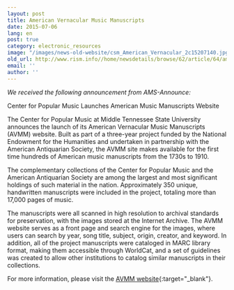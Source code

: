 ```yaml
---
layout: post
title: American Vernacular Music Manuscripts
date: 2015-07-06
lang: en
post: true
category: electronic_resources
image: "/images/news-old-website/csm_American_Vernacular_2c15207140.jpg"
old_url: http://www.rism.info//home/newsdetails/browse/62/article/64/american-vernacular-music-manuscripts.html
email: ''
author: ''
---
```



_We received the following announcement from AMS-Announce:_

Center for Popular Music Launches American Music Manuscripts Website

The Center for Popular Music at Middle Tennessee State University announces the launch of its American Vernacular Music Manuscripts (AVMM) website. Built as part of a three-year project funded by the National Endowment for the Humanities and undertaken in partnership with the American Antiquarian Society, the AVMM site makes available for the first time hundreds of American music manuscripts from the 1730s to 1910.



The complementary collections of the Center for Popular Music and the American Antiquarian Society are among the largest and most significant holdings of such material in the nation. Approximately 350 unique, handwritten manuscripts were included in the project, totaling more than 17,000 pages of music.



The manuscripts were all scanned in high resolution to archival standards for preservation, with the images stored at the Internet Archive. The AVMM website serves as a front page and search engine for the images, where users can search by year, song title, subject, origin, creator, and keyword. In addition, all of the project manuscripts were cataloged in MARC library format, making them accessible through WorldCat, and a set of guidelines was created to allow other institutions to catalog similar manuscripts in their collections.

For more information, please visit the [AVMM website](http://popmusic.mtsu.edu/ManuscriptMusic){:target="_blank"}.



<script type="text/javascript">var switchTo5x=true;</script><script type="text/javascript" src="http://w.sharethis.com/button/buttons.js"></script><script type="text/javascript">stLight.options({publisher: "9b601438-1ce1-49d8-bfd7-9cff5df54c17", doNotHash: false, doNotCopy: false, hashAddressBar: false});</script>